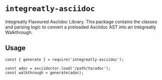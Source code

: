 # `integreatly-asciidoc`

Integreatly Flavoured Asciidoc Library. This package contains the classes and parsing logic to convert a preloaded Asciidoc AST into an Integreatly Walkthrough.

## Usage

```
const { generate } = require('integreatly-asciidoc');

const adoc = asciidoctor.load('/path/to/adoc');
const walkthrough = generate(adoc);
```
